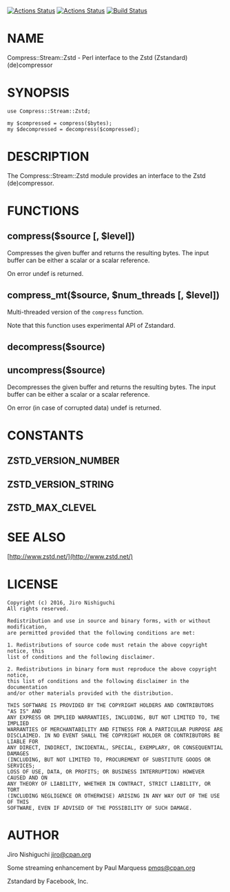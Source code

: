 [![Actions Status](https://github.com/pmqs/Compress-Stream-Zstd/workflows/Linux%20build/badge.svg)](https://github.com/pmqs/Compress-Stream-Zstd/actions) [![Actions Status](https://github.com/pmqs/Compress-Stream-Zstd/workflows/MacOS%20build/badge.svg)](https://github.com/pmqs/Compress-Stream-Zstd/actions) [![Build Status](https://travis-ci.org/pmqs/Compress-Stream-Zstd.svg?branch=master)](https://travis-ci.org/pmqs/Compress-Stream-Zstd)
# NAME

Compress::Stream::Zstd - Perl interface to the Zstd (Zstandard) (de)compressor

# SYNOPSIS

    use Compress::Stream::Zstd;

    my $compressed = compress($bytes);
    my $decompressed = decompress($compressed);

# DESCRIPTION

The Compress::Stream::Zstd module provides an interface to the Zstd (de)compressor.

# FUNCTIONS

## compress($source \[, $level\])

Compresses the given buffer and returns the resulting bytes. The input
buffer can be either a scalar or a scalar reference.

On error undef is returned.

## compress\_mt($source, $num\_threads \[, $level\])

Multi-threaded version of the `compress` function.

Note that this function uses experimental API of Zstandard.

## decompress($source)

## uncompress($source)

Decompresses the given buffer and returns the resulting bytes. The input
buffer can be either a scalar or a scalar reference.

On error (in case of corrupted data) undef is returned.

# CONSTANTS

## ZSTD\_VERSION\_NUMBER

## ZSTD\_VERSION\_STRING

## ZSTD\_MAX\_CLEVEL

# SEE ALSO

[http://www.zstd.net/](http://www.zstd.net/)

# LICENSE

    Copyright (c) 2016, Jiro Nishiguchi
    All rights reserved.

    Redistribution and use in source and binary forms, with or without modification,
    are permitted provided that the following conditions are met:

    1. Redistributions of source code must retain the above copyright notice, this
    list of conditions and the following disclaimer.

    2. Redistributions in binary form must reproduce the above copyright notice,
    this list of conditions and the following disclaimer in the documentation
    and/or other materials provided with the distribution.

    THIS SOFTWARE IS PROVIDED BY THE COPYRIGHT HOLDERS AND CONTRIBUTORS "AS IS" AND
    ANY EXPRESS OR IMPLIED WARRANTIES, INCLUDING, BUT NOT LIMITED TO, THE IMPLIED
    WARRANTIES OF MERCHANTABILITY AND FITNESS FOR A PARTICULAR PURPOSE ARE
    DISCLAIMED. IN NO EVENT SHALL THE COPYRIGHT HOLDER OR CONTRIBUTORS BE LIABLE FOR
    ANY DIRECT, INDIRECT, INCIDENTAL, SPECIAL, EXEMPLARY, OR CONSEQUENTIAL DAMAGES
    (INCLUDING, BUT NOT LIMITED TO, PROCUREMENT OF SUBSTITUTE GOODS OR SERVICES;
    LOSS OF USE, DATA, OR PROFITS; OR BUSINESS INTERRUPTION) HOWEVER CAUSED AND ON
    ANY THEORY OF LIABILITY, WHETHER IN CONTRACT, STRICT LIABILITY, OR TORT
    (INCLUDING NEGLIGENCE OR OTHERWISE) ARISING IN ANY WAY OUT OF THE USE OF THIS
    SOFTWARE, EVEN IF ADVISED OF THE POSSIBILITY OF SUCH DAMAGE.

# AUTHOR

Jiro Nishiguchi <jiro@cpan.org>

Some streaming enhancement by Paul Marquess  <pmqs@cpan.org>

Zstandard by Facebook, Inc.
